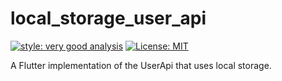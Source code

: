 # local_storage_user_api

[![style: very good analysis][very_good_analysis_badge]][very_good_analysis_link]
[![License: MIT][license_badge]][license_link]

A Flutter implementation of the UserApi that uses local storage.

[license_badge]: https://img.shields.io/badge/license-MIT-blue.svg
[license_link]: https://opensource.org/licenses/MIT
[very_good_analysis_badge]: https://img.shields.io/badge/style-very_good_analysis-B22C89.svg
[very_good_analysis_link]: https://pub.dev/packages/very_good_analysis
